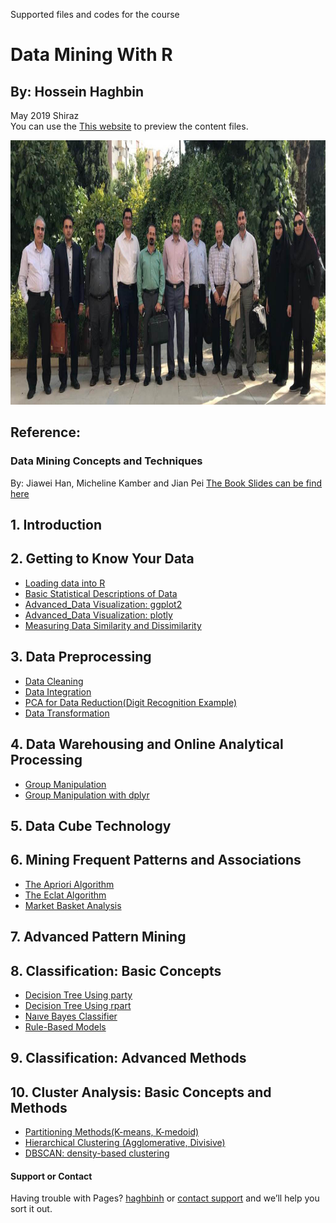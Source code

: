 Supported files and codes for the course
# Data Mining With R
## By: Hossein Haghbin
May 2019 Shiraz<br />
You can use the [This website](https://haghbinh.github.io/DMwR) to preview the content files.
</div>
<img src="images/IMG-20190707-WA0027.jpg" alt="Diffrent perspective of objects." width="1024" height="423">
</div>

## Reference:
### Data Mining Concepts and Techniques
By: Jiawei Han, Micheline Kamber and Jian Pei
[The Book Slides can be find here](https://hanj.cs.illinois.edu/bk3/bk3_slidesindex.htm)

## 1. Introduction
## 2. Getting to Know Your Data
 * [Loading data into R](https://haghbinh.github.io/DMwR/html/2_Getting_to_Know_Your_Data/Loading_data.html)
 * [Basic Statistical Descriptions of Data](https://haghbinh.github.io/DMwR/html/2_Getting_to_Know_Your_Data/Statistical_Descriptions.html) 
 * [Advanced_Data Visualization: ggplot2](https://haghbinh.github.io/DMwR/html/2_Getting_to_Know_Your_Data/Advanced_Visualization_1.html) 
 * [Advanced_Data Visualization: plotly](https://haghbinh.github.io/DMwR/html/2_Getting_to_Know_Your_Data/Advanced_Visualization_2.html)
 * [Measuring Data Similarity and Dissimilarity](https://haghbinh.github.io/DMwR/html/2_Getting_to_Know_Your_Data/Similarity_and_Dissimilarity.html) 
## 3. Data Preprocessing 
 * [Data Cleaning](https://haghbinh.github.io/DMwR/html/3_Data_Preprocessing/3-2_Data_Cleaning.html)
 * [Data Integration](https://haghbinh.github.io/DMwR/html/3_Data_Preprocessing/3-3_Data_Integration.html)
 * [PCA for Data Reduction(Digit Recognition Example)](https://haghbinh.github.io/DMwR/html/3_Data_Preprocessing/3-4_Dimension_Reduction.html)
 * [Data Transformation](https://haghbinh.github.io/DMwR/html/3_Data_Preprocessing/3_5_Data_Transformation.html)
## 4. Data Warehousing and Online Analytical Processing
 * [Group Manipulation](https://haghbinh.github.io/DMwR/html/4_OLAP/4.1_Group_Manipulation.html)
 * [Group Manipulation with dplyr](https://haghbinh.github.io/DMwR/html/4_OLAP/4.2_Faster_Group_Manipulation_with_dplyr.html)
## 5. Data Cube Technology
## 6. Mining Frequent Patterns and Associations
 * [The Apriori Algorithm](https://haghbinh.github.io/DMwR/html/6_Frequent_Patterns/6.1_The_Apriori_Algorithm.html)
 * [The Eclat Algorithm](https://haghbinh.github.io/DMwR/html/6_Frequent_Patterns/6.2_The_Eclat_Algorithm.html)
 * [Market Basket Analysis](https://haghbinh.github.io/DMwR/html/6_Frequent_Patterns/6.3_Market_Basket_Analysis.html)
## 7. Advanced Pattern Mining 
## 8. Classification: Basic Concepts
 * [Decision Tree Using party](https://haghbinh.github.io/DMwR/html/8_Classification_Basic_Concepts/7.1_Decision_tree_using_party.html)
 * [Decision Tree Using rpart](https://haghbinh.github.io/DMwR/html/8_Classification_Basic_Concepts/7.2_Decision_tree_using_rpart.html)
 * [Naıve Bayes Classifier](https://haghbinh.github.io/DMwR/html/8_Classification_Basic_Concepts/7.3_naıve_bayes.html)
 * [Rule-Based Models](https://haghbinh.github.io/DMwR/html/8_Classification_Basic_Concepts/7_4_Rule-Based_Models.html)
## 9. Classification: Advanced Methods
## 10. Cluster Analysis: Basic Concepts and Methods
 * [Partitioning Methods(K-means, K-medoid)](https://haghbinh.github.io/DMwR/html/10_Clustering/10_1_Partitioning_Methods.html)
 * [Hierarchical Clustering (Agglomerative, Divisive)](https://haghbinh.github.io/DMwR/html/10_Clustering/10_2_Hierarchical_Clustering.html)
 * [DBSCAN: density-based clustering](https://haghbinh.github.io/DMwR/html/10_Clustering/10_3__DBSCAN.html)

#### Support or Contact
Having trouble with Pages?  [haghbinh](https://haghbinh.github.com/) or [contact support](haghbinh@gmail.com) and we’ll help you sort it out.


